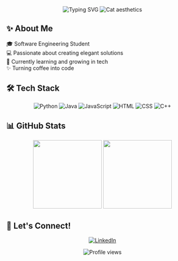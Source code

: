<div align="center">
  <img src="https://readme-typing-svg.herokuapp.com?font=Poppins&size=30&pause=1000&color=FFB6C1&center=true&vCenter=true&width=460&lines=I'm+Val+,+your+favorite+nerdy+gal;Welcome+to+my+Profile!" alt="Typing SVG" />
  <img src="https://media1.tenor.com/m/pnMPQ_dbC4UAAAAC/cat-luna.gif" alt="Cat aesthetics" />
</div>

## ✨ About Me 

🎓 Software Engineering Student  
💻 Passionate about creating elegant solutions  
🌱 Currently learning and growing in tech  
✨ Turning coffee into code  

## 🛠️ Tech Stack

<div align="center">
  
  ![Python](https://img.shields.io/badge/-Python-FFB6C1?style=for-the-badge&logo=python)
  ![Java](https://img.shields.io/badge/-Java-FFB6C1?style=for-the-badge&logo=java)
  ![JavaScript](https://img.shields.io/badge/-JavaScript-FFB6C1?style=for-the-badge&logo=javascript)
  ![HTML](https://img.shields.io/badge/-HTML5-FFB6C1?style=for-the-badge&logo=html5)
  ![CSS](https://img.shields.io/badge/-CSS3-FFB6C1?style=for-the-badge&logo=css3)
  ![C++](https://img.shields.io/badge/-C++-FFB6C1?style=for-the-badge&logo=c++)
  
</div>

## 📊 GitHub Stats

<div align="center">
  <img height="180em" src="https://github-readme-stats.vercel.app/api?username=its-cutie-valerie&show_icons=true&theme=dracula&include_all_commits=true&count_private=true"/>
  <img height="180em" src="https://github-readme-stats.vercel.app/api/top-langs/?username=its-cutie-valerie&layout=compact&langs_count=7&theme=dracula"/>
</div>

## 🌸 Let's Connect!

<div align="center">
  
[![LinkedIn](https://img.shields.io/badge/-LinkedIn-FFB6C1?style=for-the-badge&logo=linkedin)](https://linkedin.com/in/valérie-nováková-a68960317)

  
</div>

<div align="center">
  <img src="https://komarev.com/ghpvc/?username=its-cutie-valerie&color=FFB6C1&style=flat-square&label=Profile+Views" alt="Profile views"/>
</div>